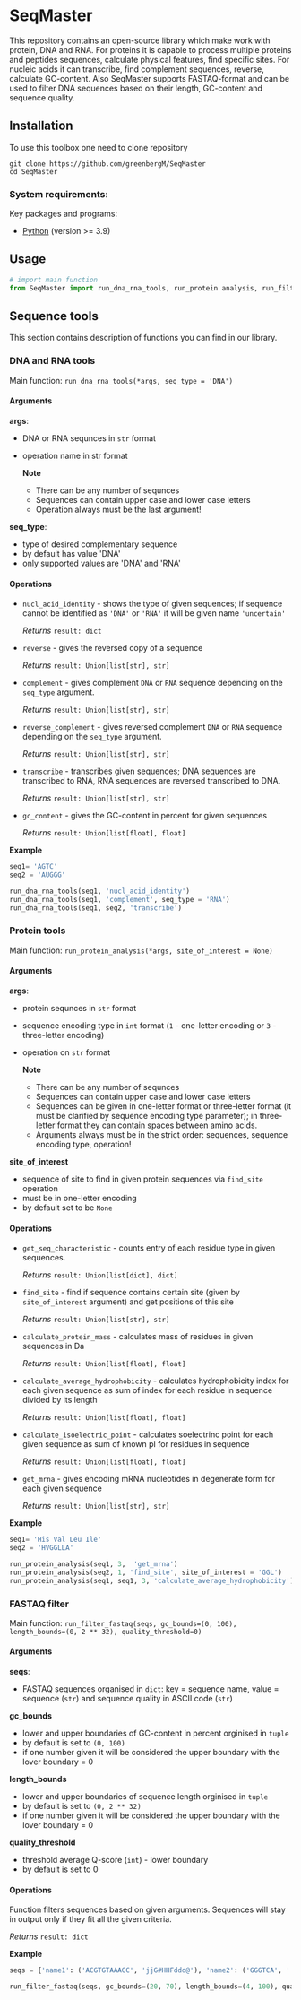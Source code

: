 # SeqMaster

This repository contains an open-source library which make work with protein, DNA and RNA. For proteins it is capable to process multiple proteins and peptides sequences, calculate physical features, find specific sites. For nucleic acids it can transcribe, find complement sequences, reverse, calculate GC-content. Also SeqMaster supports FASTAQ-format and can be used to filter DNA sequences based on their length, GC-content and sequence quality. 

## Installation

To use this toolbox one need to clone repository

```shell
git clone https://github.com/greenbergM/SeqMaster
cd SeqMaster
```

### System requirements:

Key packages and programs:
- [Python](https://www.python.org/downloads/) (version >= 3.9)

## Usage

```python
# import main function
from SeqMaster import run_dna_rna_tools, run_protein analysis, run_filter_fastaq

```

## Sequence tools

This section contains description of functions you can find in our library.

### DNA and RNA tools

Main function: `run_dna_rna_tools(*args, seq_type = 'DNA')`

#### Arguments

**args**:
- DNA or RNA sequnces in `str` format
- operation name in str format

    **Note**
	- There can be any number of sequnces
	- Sequences can contain upper case and lower case letters
	- Operation always must be the last argument!

**seq_type**:
- type of desired complementary sequence
- by default has value 'DNA'
- only supported values are 'DNA' and 'RNA'

#### Operations

- `nucl_acid_identity` - shows the type of given sequences; if sequence cannot be identified as `'DNA'` or `'RNA'` it will be given name `'uncertain'`

  *Returns* 
	`result: dict` 

- `reverse` - gives the reversed copy of a sequence

  *Returns*
	`result: Union[list[str], str]` 

- `complement` - gives complement `DNA` or `RNA` sequence depending on the `seq_type` argument. 

  *Returns*
	`result: Union[list[str], str]` 

- `reverse_complement` - gives reversed complement `DNA` or `RNA` sequence depending on the `seq_type` argument. 

  *Returns*
	`result: Union[list[str], str]` 

- `transcribe` - transcribes given sequences; DNA sequences are transcribed to RNA, RNA sequences are reversed transcribed to DNA.

  *Returns*
	`result: Union[list[str], str]` 


- `gc_content` - gives the GC-content in percent for given sequences

  *Returns*
	`result: Union[list[float], float]`

**Example**

```python
seq1= 'AGTC'
seq2 = 'AUGGG'

run_dna_rna_tools(seq1, 'nucl_acid_identity')
run_dna_rna_tools(seq1, 'complement', seq_type = 'RNA')
run_dna_rna_tools(seq1, seq2, 'transcribe')

```

### Protein tools

Main function: `run_protein_analysis(*args, site_of_interest = None)`

#### Arguments

**args**:
- protein sequnces in `str` format
- sequence encoding type in `int` format (`1` - one-letter encoding or `3` - three-letter encoding)
- operation on `str` format

    **Note**
	- There can be any number of sequnces
	- Sequences can contain upper case and lower case letters
	- Sequences can be given in one-letter format or three-letter format (it must be clarified by sequence encoding type parameter); in three-letter format they can contain spaces between amino acids. 
	- Arguments always must be in the strict order: sequences, sequence encoding type, operation!

**site_of_interest** 
 - sequence of site to find in given protein sequences via `find_site` operation
 - must be in one-letter encoding
 - by default set to be `None`

 #### Operations

- `get_seq_characteristic` - counts entry of each residue type in given sequences.

  *Returns*
	`result: Union[list[dict], dict]` 

- `find_site` - find if sequence contains certain site (given by `site_of_interest` argument) and get positions of this site

  *Returns*
	`result: Union[list[str], str]` 

- `calculate_protein_mass` - calculates mass of residues in given sequences in Da

  *Returns*
	`result: Union[list[float], float]` 

- `calculate_average_hydrophobicity` - calculates hydrophobicity index for each given sequence as sum of index for each residue in sequence divided by its length

  *Returns*
	`result: Union[list[float], float]` 

- `calculate_isoelectric_point` - calculates soelectrinc point for each given sequence as sum of known pI for residues in sequence

  *Returns*
	`result: Union[list[float], float]` 

- `get_mrna` - gives encoding mRNA nucleotides in degenerate form for each given sequence

  *Returns*
	`result: Union[list[str], str]` 

**Example**

```python
seq1= 'His Val Leu Ile'
seq2 = 'HVGGLLA'

run_protein_analysis(seq1, 3,  'get_mrna')
run_protein_analysis(seq2, 1, 'find_site', site_of_interest = 'GGL')
run_protein_analysis(seq1, seq1, 3, 'calculate_average_hydrophobicity')

```


### FASTAQ filter

Main function: `run_filter_fastaq(seqs, gc_bounds=(0, 100), length_bounds=(0, 2 ** 32), quality_threshold=0)`


#### Arguments

**seqs**:
- FASTAQ sequences organised in `dict`: key = sequence name, value = sequence (`str`) and sequence quality in ASCII code (`str`)

**gc_bounds**
- lower and upper boundaries of GC-content in percent orginised in `tuple`
- by default is set to `(0, 100)`
- if one number given it will be considered the upper boundary with the lover boundary = 0

**length_bounds**
- lower and upper boundaries of sequence length orginised in `tuple`
- by default is set to `(0, 2 ** 32)`
- if one number given it will be considered the upper boundary with the lover boundary = 0

**quality_threshold**
- threshold average Q-score (`int`) - lower boundary 
- by default is set to 0

#### Operations

Function filters sequences based on given arguments. Sequences will stay in output only if they fit all the given criteria. 
	
 *Returns*
	`result: dict` 


**Example**
```python
seqs = {'name1': ('ACGTGTAAAGC', 'jjG#HHFddd@'), 'name2': ('GGGTCA', '!@jHHj')}

run_filter_fastaq(seqs, gc_bounds=(20, 70), length_bounds=(4, 100), quality_threshold=27)

```











